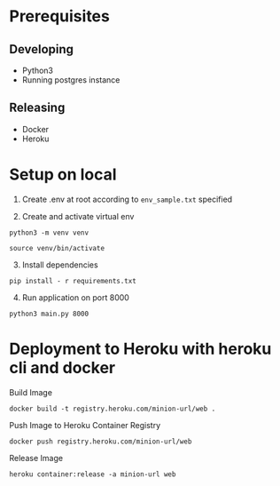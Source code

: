 # Prerequisites
## Developing
- Python3
- Running postgres instance

## Releasing
- Docker
- Heroku

# Setup on local

1. Create .env at root according to `env_sample.txt` specified

2. Create and activate virtual env
```
python3 -m venv venv

source venv/bin/activate
```

3. Install dependencies
```
pip install - r requirements.txt
```

4. Run application on port 8000
```
python3 main.py 8000
```

# Deployment to Heroku with heroku cli and docker

Build Image
```
docker build -t registry.heroku.com/minion-url/web .
```

Push Image to Heroku Container Registry
```
docker push registry.heroku.com/minion-url/web
```

Release Image
```
heroku container:release -a minion-url web
```
